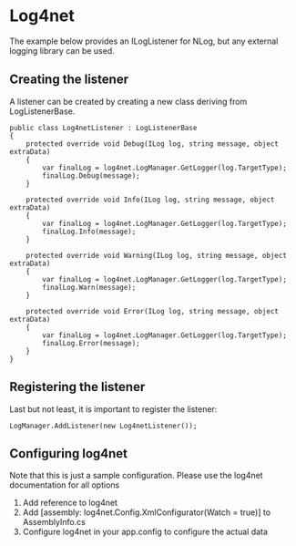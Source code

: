 # Log4net

The example below provides an ILogListener for NLog, but any external logging library can be used.

## Creating the listener

A listener can be created by creating a new class deriving from LogListenerBase.

```
public class Log4netListener : LogListenerBase
{
    protected override void Debug(ILog log, string message, object extraData)
    {
        var finalLog = log4net.LogManager.GetLogger(log.TargetType);
        finalLog.Debug(message);
    }

    protected override void Info(ILog log, string message, object extraData)
    {
        var finalLog = log4net.LogManager.GetLogger(log.TargetType);
        finalLog.Info(message);
    }

    protected override void Warning(ILog log, string message, object extraData)
    {
        var finalLog = log4net.LogManager.GetLogger(log.TargetType);
        finalLog.Warn(message);
    }

    protected override void Error(ILog log, string message, object extraData)
    {
        var finalLog = log4net.LogManager.GetLogger(log.TargetType);
        finalLog.Error(message);
    }
}
```

## Registering the listener

Last but not least, it is important to register the listener:

```
LogManager.AddListener(new Log4netListener());
```

## Configuring log4net

Note that this is just a sample configuration. Please use the log4net documentation for all options

1.  Add reference to log4net
2.  Add [assembly: log4net.Config.XmlConfigurator(Watch = true)] to AssemblyInfo.cs
3.  Configure log4net in your app.config to configure the actual data

